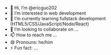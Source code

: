 - 👋 Hi, I’m @ericguo202
- 👀 I’m interested in web development
- 🌱 I’m currently learning fullstack development (HTML5/CSS/JavaScript/Node/React)
- 💞️ I’m looking to collaborate on ...
- 📫 How to reach me ...
- 😄 Pronouns: he/him
- ⚡ Fun fact: ...

<!---
ericguo202/ericguo202 is a ✨ special ✨ repository because its `README.md` (this file) appears on your GitHub profile.
You can click the Preview link to take a look at your changes.
--->

